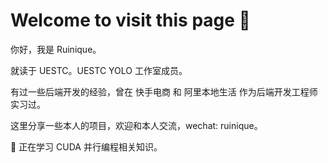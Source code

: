 # Welcome to visit this page 👋

<!--
**Ruinique/Ruinique** is a ✨ _special_ ✨ repository because its `README.md` (this file) appears on your GitHub profile.

Here are some ideas to get you started:

- 🔭 I’m currently working on ...
- 🌱 I’m currently learning ...
- 👯 I’m looking to collaborate on ...
- 🤔 I’m looking for help with ...
- 💬 Ask me about ...
- 📫 How to reach me: ...
- 😄 Pronouns: ...
- ⚡ Fun fact: ...
-->

你好，我是 Ruinique。

就读于 UESTC。UESTC YOLO 工作室成员。

有过一些后端开发的经验，曾在 快手电商 和 阿里本地生活 作为后端开发工程师实习过。

这里分享一些本人的项目，欢迎和本人交流，wechat: ruinique。

🌱 正在学习 CUDA 并行编程相关知识。
